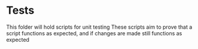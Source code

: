 # Tests #

This folder will hold scripts for unit testing
These scripts aim to prove that a script functions as expected, and if changes are made still functions as expected 
